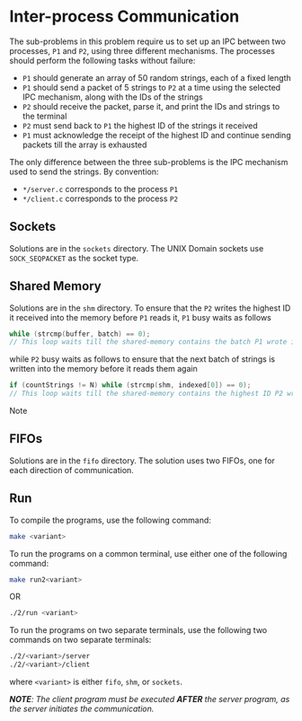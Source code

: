 # Inter-process Communication

The sub-problems in this problem require us to set up an IPC between two processes, `P1` and `P2`, using three different mechanisms. The processes should perform the following tasks without failure:

- `P1` should generate an array of 50 random strings, each of a fixed length
- `P1` should send a packet of 5 strings to `P2` at a time using the selected IPC mechanism, along with the IDs of the strings
- `P2` should receive the packet, parse it, and print the IDs and strings to the terminal
- `P2` must send back to `P1` the highest ID of the strings it received
- `P1` must acknowledge the receipt of the highest ID and continue sending packets till the array is exhausted

The only difference between the three sub-problems is the IPC mechanism used to send the strings. By convention:

- `*/server.c` corresponds to the process `P1`
- `*/client.c` corresponds to the process `P2`


## Sockets

Solutions are in the `sockets` directory. The UNIX Domain sockets use `SOCK_SEQPACKET` as the socket type.

## Shared Memory

Solutions are in the `shm` directory. To ensure that the `P2` writes the highest ID it received into the memory before `P1` reads it, `P1` busy waits as follows

```c
while (strcmp(buffer, batch) == 0);
// This loop waits till the shared-memory contains the batch P1 wrote into it
```

while `P2` busy waits as follows to ensure that the next batch of strings is written into the memory before it reads them again

```c
if (countStrings != N) while (strcmp(shm, indexed[0]) == 0);
// This loop waits till the shared-memory contains the highest ID P2 wrote into it
```

Note

## FIFOs

Solutions are in the `fifo` directory. The solution uses two FIFOs, one for each direction of communication.

## Run

To compile the programs, use the following command:

```bash
make <variant>
```

To run the programs on a common terminal, use either one of the following command:

```bash
make run2<variant>
```

OR

```bash
./2/run <variant>
```

To run the programs on two separate terminals, use the following two commands on two separate terminals:

```bash
./2/<variant>/server
./2/<variant>/client
```

where `<variant>` is either `fifo`, `shm`, or `sockets`.

***NOTE**: The client program must be executed **AFTER** the server program, as the server initiates the communication.*